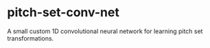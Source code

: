 # pitch-set-conv-net
A small custom 1D convolutional neural network for learning pitch set transformations.
